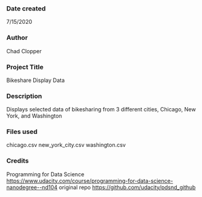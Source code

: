 ### Date created
7/15/2020

### Author
Chad Clopper

### Project Title
Bikeshare Display Data

### Description
Displays selected data of bikesharing from 3 different cities, Chicago, New York, and Washington

### Files used
chicago.csv
new_york_city.csv
washington.csv

### Credits
Programming for Data Science https://www.udacity.com/course/programming-for-data-science-nanodegree--nd104
original repo https://github.com/udacity/pdsnd_github


